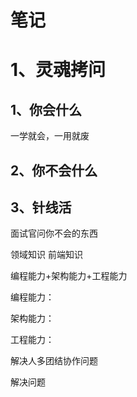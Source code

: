 # 笔记

# 1、灵魂拷问

## 1、你会什么

一学就会，一用就废


## 2、你不会什么


## 3、针线活

面试官问你不会的东西

领域知识
前端知识

编程能力+架构能力+工程能力


编程能力：


架构能力：



工程能力：

解决人多团结协作问题



解决问题



